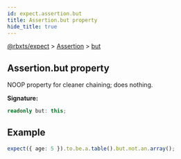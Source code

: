 ```yaml
---
id: expect.assertion.but
title: Assertion.but property
hide_title: true
---
```


[@rbxts/expect](./expect.md) &gt; [Assertion](./expect.assertion.md) &gt; [but](./expect.assertion.but.md)

## Assertion.but property

NOOP property for cleaner chaining; does nothing.

**Signature:**

```typescript
readonly but: this;
```

## Example


```ts
expect({ age: 5 }).to.be.a.table().but.not.an.array();
```

